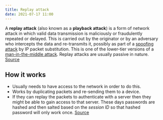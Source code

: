 ```yaml
---
title: Replay attack
date: 2021-07-17 11:00
---
```


A **replay attack** (also known as a **playback attack**) is a form of network
attack in which valid data transmission is maliciously or fraudulently repeated
or delayed. This is carried out by the originator or by an adversary who
intercepts the data and re-transmits it, possibly as part of a 
[spoofing attack](2021-07-17--11-04-10Z--spoofing_attack.md) by IP packet
substitution. This is one of the lower-tier versions of a 
[man-in-the-middle attack](2021-07-17--11-14-33Z--man-in-the-middle_attack.md).
Replay attacks are usually passive in nature.
[Source](https://en.wikipedia.org/wiki/Replay_attack)

## How it works

* Usually needs to have access to the network in order to do this.
* Works by duplicating packets and re-sending them to a device.
* If they can replay the packets to authenticate with a server then they might
	be able to gain access to that server. These days passwords are hashed and
	then salted based on the _session ID_ so that hashed password will only work
	once. 
[Source](https://www.professormesser.com/security-plus/sy0-401/replay-attacks/)

